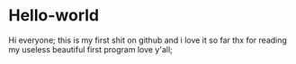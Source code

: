 # Hello-world
Hi everyone;
this is my first shit on github 
and i love it so far
thx for reading my useless beautiful first program 
love y'all;
